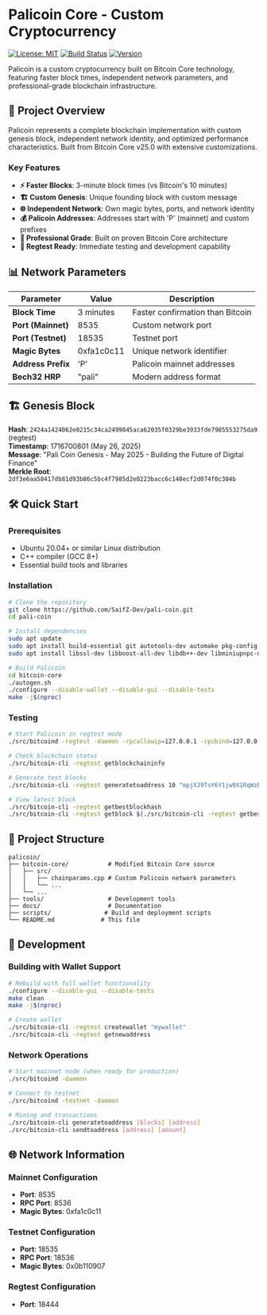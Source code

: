 # Palicoin Core - Custom Cryptocurrency

[![License: MIT](https://img.shields.io/badge/License-MIT-yellow.svg)](https://opensource.org/licenses/MIT)
[![Build Status](https://img.shields.io/badge/Build-Passing-brightgreen.svg)]()
[![Version](https://img.shields.io/badge/Version-v25.0.0-blue.svg)]()

Palicoin is a custom cryptocurrency built on Bitcoin Core technology, featuring faster block times, independent network parameters, and professional-grade blockchain infrastructure.

## 🚀 Project Overview

Palicoin represents a complete blockchain implementation with custom genesis block, independent network identity, and optimized performance characteristics. Built from Bitcoin Core v25.0 with extensive customizations.

### Key Features

- **⚡ Faster Blocks**: 3-minute block times (vs Bitcoin's 10 minutes)
- **🏗️ Custom Genesis**: Unique founding block with custom message
- **🌐 Independent Network**: Own magic bytes, ports, and network identity  
- **💰 Palicoin Addresses**: Addresses start with 'P' (mainnet) and custom prefixes
- **🔧 Professional Grade**: Built on proven Bitcoin Core architecture
- **🎯 Regtest Ready**: Immediate testing and development capability

## 📊 Network Parameters

| Parameter | Value | Description |
|-----------|--------|-------------|
| **Block Time** | 3 minutes | Faster confirmation than Bitcoin |
| **Port (Mainnet)** | 8535 | Custom network port |
| **Port (Testnet)** | 18535 | Testnet port |
| **Magic Bytes** | 0xfa1c0c11 | Unique network identifier |
| **Address Prefix** | 'P' | Palicoin mainnet addresses |
| **Bech32 HRP** | "pali" | Modern address format |

## 🏗️ Genesis Block

**Hash**: `2424a1424062e0215c34ca2499845aca62035f0329be3933fde7985553275da9` (regtest)  
**Timestamp**: 1716700801 (May 26, 2025)  
**Message**: "Pali Coin Genesis - May 2025 - Building the Future of Digital Finance"  
**Merkle Root**: `2df3e6aa58417db81d93b86c5bc4f7985d2e0223bacc6c148ecf2d074f0c304b`

## 🛠️ Quick Start

### Prerequisites
- Ubuntu 20.04+ or similar Linux distribution
- C++ compiler (GCC 8+)
- Essential build tools and libraries

### Installation

```bash
# Clone the repository
git clone https://github.com/SaifZ-Dev/pali-coin.git
cd pali-coin

# Install dependencies
sudo apt update
sudo apt install build-essential git autotools-dev automake pkg-config libtool curl
sudo apt install libssl-dev libboost-all-dev libdb++-dev libminiupnpc-dev libzmq3-dev libevent-dev

# Build Palicoin
cd bitcoin-core
./autogen.sh
./configure --disable-wallet --disable-gui --disable-tests
make -j$(nproc)
```

### Testing

```bash
# Start Palicoin in regtest mode
./src/bitcoind -regtest -daemon -rpcallowip=127.0.0.1 -rpcbind=127.0.0.1 -server=1

# Check blockchain status
./src/bitcoin-cli -regtest getblockchaininfo

# Generate test blocks
./src/bitcoin-cli -regtest generatetoaddress 10 "mpjXJ9TsY6Y1jw9X1RqWzBfgQjhBWZY5T3"

# View latest block
./src/bitcoin-cli -regtest getbestblockhash
./src/bitcoin-cli -regtest getblock $(./src/bitcoin-cli -regtest getbestblockhash)
```

## 📁 Project Structure

```
palicoin/
├── bitcoin-core/           # Modified Bitcoin Core source
│   ├── src/
│   │   ├── chainparams.cpp # Custom Palicoin network parameters
│   │   └── ...
│   └── ...
├── tools/                  # Development tools
├── docs/                   # Documentation
├── scripts/               # Build and deployment scripts
└── README.md             # This file
```

## 🔧 Development

### Building with Wallet Support

```bash
# Rebuild with full wallet functionality
./configure --disable-gui --disable-tests
make clean
make -j$(nproc)

# Create wallet
./src/bitcoin-cli -regtest createwallet "mywallet"
./src/bitcoin-cli -regtest getnewaddress
```

### Network Operations

```bash
# Start mainnet node (when ready for production)
./src/bitcoind -daemon

# Connect to testnet
./src/bitcoind -testnet -daemon

# Mining and transactions
./src/bitcoin-cli generatetoaddress [blocks] [address]
./src/bitcoin-cli sendtoaddress [address] [amount]
```

## 🌐 Network Information

### Mainnet Configuration
- **Port**: 8535
- **RPC Port**: 8536
- **Magic Bytes**: 0xfa1c0c11

### Testnet Configuration  
- **Port**: 18535
- **RPC Port**: 18536
- **Magic Bytes**: 0x0b110907

### Regtest Configuration
- **Port**: 18444
